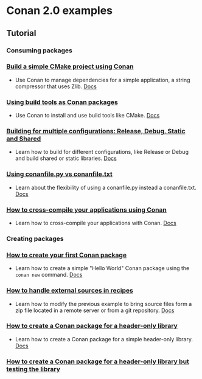 # Conan 2.0 examples

## Tutorial

### Consuming packages

### [Build a simple CMake project using Conan](tutorial/consuming_packages/simple_cmake_project/)

- Use Conan to manage dependencies for a simple application, a string compressor that uses Zlib. [Docs](https://docs.conan.io/en/2.0-alpha/tutorial/consuming_packages/build_simple_cmake_project.html)

### [Using build tools as Conan packages](tutorial/consuming_packages/tool_requires/)

- Use Conan to install and use build tools like CMake. [Docs](https://docs.conan.io/en/2.0-alpha/tutorial/consuming_packages/use_tools_as_conan_packages.html)

### [Building for multiple configurations: Release, Debug, Static and Shared](tutorial/consuming_packages/different_configurations/)

- Learn how to build for different configurations, like Release or Debug and build shared or static libraries. [Docs](https://docs.conan.io/en/2.0-alpha/tutorial/consuming_packages/different_configurations.html)

### [Using conanfile.py vs conanfile.txt](tutorial/consuming_packages/conanfile_py/)

- Learn about the flexibility of using a conanfile.py instead a conanfile.txt. [Docs](https://docs.conan.io/en/2.0-alpha/tutorial/consuming_packages/the_flexibility_of_conanfile_py.html)

### [How to cross-compile your applications using Conan](tutorial/consuming_packages/cross_building/)

- Learn how to cross-compile your applications with Conan. [Docs](https://docs.conan.io/en/2.0-alpha/tutorial/consuming_packages/cross_building_with_conan.html)

### Creating packages

### [How to create your first Conan package](tutorial/creating_packages/first_package/)

- Learn how to create a simple "Hello World" Conan package using the ``conan new`` command. [Docs](https://docs.conan.io/en/2.0-alpha/tutorial/creating_packages/create_your_first_package.html)

### [How to handle external sources in recipes](tutorial/creating_packages/handle_sources/)

- Learn how to modify the previous example to bring source files form a zip file located
  in a remote server or from a git repository.
  [Docs](https://docs.conan.io/en/2.0-alpha/tutorial/creating_packages/handle_sources_in_packages.html)

### [How to create a Conan package for a header-only library](tutorial/creating_packages/header_only/)

- Learn how to create a Conan package for a simple header-only library. [Docs](https://docs.conan.io/en/2.0-alpha/tutorial/creating_packages/other_types_of_packages/header_only_packages.html)

### [How to create a Conan package for a header-only library but testing the library](tutorial/creating_packages/header_only_gtest/)
